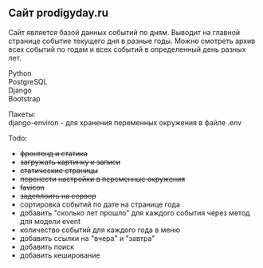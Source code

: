 ## Сайт prodigyday.ru  

Сайт является базой данных событий по дням. Выводит на главной странице событие текущего дня в разные годы. Можно смотреть архив всех событий по годам и всех событий в определенный день разных лет.  

Python  
PostgreSQL  
Django  
Bootstrap  

Пакеты:  
django-environ - для хранения переменных окружения в файле .env

Todo:  
- ~~фронтенд и статика~~  
- ~~загружать картинку к записи~~  
- ~~статические страницы~~  
- ~~перенести настройки в переменные окружения~~   
- ~~favicon~~  
- ~~задеплоить на сервер~~   
- сортировка событий по дате на странице года   
- добавить "сколько лет прошло" для каждого события через метод для модели event
- количество событий для каждого года в меню     
- добавить ссылки на "вчера" и "завтра"  
- добавить поиск  
- добавить кеширование  
